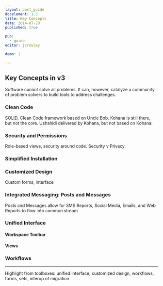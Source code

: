 ```yaml
---
layout: post_guide
docelement: 1.3
title: Key Concepts
date: 2014-07-20
published: true

pub: 
  - guide
editor: jcrowley

demo: 1

---
```


## Key Concepts in v3


Software cannot solve all problems. It can, however, catalyze a community of problem solvers to build tools to address challenges.

### Clean Code


SOLID, Clean Code framework based on Uncle Bob. Kohana is still there, but not the core. Ushahidi delivered by Kohana, but not based on Kohana.

### Security and Permissions


Role-based views, security around code. Security v Privacy.

### Simplified Installation

### Customized Design
Custom forms, interface

### Integrated Messaging: Posts and Messages


Posts and Messages allow for SMS Reports, Social Media, Emails, and Web Reports to flow into common stream

### Unified Interface

#### Workspace Toolbar

#### Views

### Workflows

---

Highlight from toolboxes: unified interface, customized design, workflows, forms, sets, interop of migration


